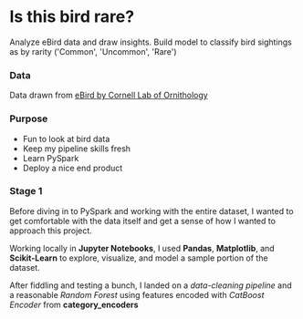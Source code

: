 # Is this bird rare?
Analyze eBird data and draw insights. Build model to classify bird sightings as by rarity ('Common', 'Uncommon', 'Rare')


### Data

Data drawn from [eBird by Cornell Lab of Ornithology](https://ebird.org/data/download)


### Purpose

* Fun to look at bird data
* Keep my pipeline skills fresh
* Learn PySpark
* Deploy a nice end product


### Stage 1

Before diving in to PySpark and working with the entire dataset, I wanted to get comfortable with the data itself and get a sense of how I wanted to approach this project. 

Working locally in **Jupyter Notebooks**, I used **Pandas**, **Matplotlib**, and **Scikit-Learn** to explore, visualize, and model a sample portion of the dataset. 

After fiddling and testing a bunch, I landed on a *data-cleaning pipeline* and a reasonable *Random Forest* using features encoded with *CatBoost Encoder* from **category_encoders**


